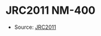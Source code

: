 <a name="material" />

# JRC2011 NM-400
<script type="application/ld+json">
  {
    "@context": "https://schema.org/",
    "@type": "ChemicalSubstance",
    "http://purl.org/dc/terms/conformsTo":
      {
        "@type": "CreativeWork",
        "@id": "https://bioschemas.org/profiles/ChemicalSubstance/0.4-RELEASE/"
      },
    "@id": "https://egonw.github.io/nanowiki/nanowiki358.html#material",
    "name": "JRC2011 NM-400",
    "sameAs": "http://127.0.0.1/mediawiki/index.php/Special:URIResolver/JRC2011_NM-2D400"
  }
</script>


* Source: [JRC2011](JRC2011.md)
